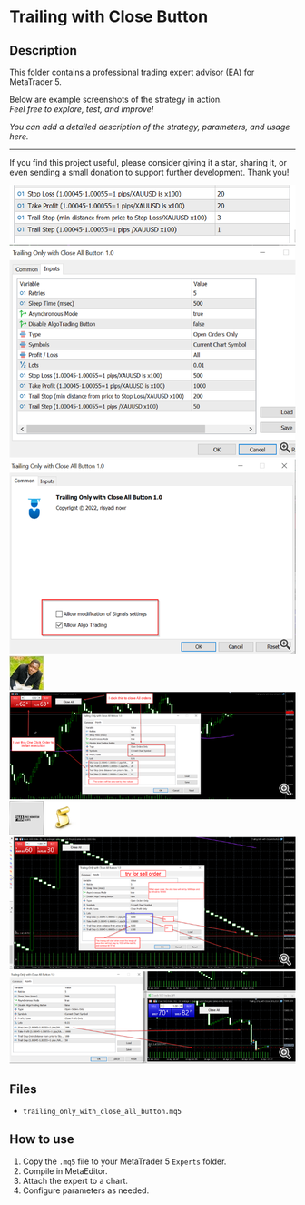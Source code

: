 # Trailing with Close Button

## Description
This folder contains a professional trading expert advisor (EA) for MetaTrader 5.

Below are example screenshots of the strategy in action.  
*Feel free to explore, test, and improve!*

*You can add a detailed description of the strategy, parameters, and usage here.*

---

If you find this project useful, please consider giving it a star, sharing it, or even sending a small donation to support further development. Thank you!

![Screenshot](108538629882.png)
![Screenshot](2401598310216__1.png)
![Screenshot](5857488018118__1.png)
![Screenshot](5E06E2C4-D724.jpg)
![Screenshot](6191598384728__1.png)
![Screenshot](6420ae64-5a47.png)
![Screenshot](script.png)
![Screenshot](test_pic_1__1.png)
![Screenshot](Trailing_for_0Crash_500_Index_M1.png)

## Files
- `trailing_only_with_close_all_button.mq5`

## How to use
1. Copy the `.mq5` file to your MetaTrader 5 `Experts` folder.
2. Compile in MetaEditor.
3. Attach the expert to a chart.
4. Configure parameters as needed.

